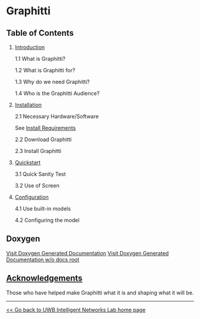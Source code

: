 # Graphitti

## Table of Contents

1. [Introduction](BGDocs/01_introduction.md)

   1.1 What is Graphitti?
   
   1.2 What is Graphitti for?
   
   1.3 Why do we need Graphitti?
   
   1.4 Who is the Graphitti Audience?

2. [Installation](BGDocs/02_installation.md)

   2.1 Necessary Hardware/Software
   
   See [Install Requirements](BGDocs/02a_installRequirements.md)
   
   2.2 Download Graphitti
   
   2.3 Install Graphitti

3. [Quickstart](BGDocs/03_quickstart.md)

   3.1 Quick Sanity Test
   
   3.2 Use of Screen

4. [Configuration](BGDocs/04_configuration.md)

   4.1 Use built-in models
   
   4.2 Configuring the model
   

   
## Doxygen 


[Visit Doxygen Generated Documentation](docs/Doxygen/html/index.html)
[Visit Doxygen Generated Documentation w/o docs root](Doxygen/html/index.html)

## [Acknowledgements](BGDocs/acknowledgements.md)
Those who have helped make Graphitti what it is and shaping what it will be.





---------
[<< Go back to UWB Intelligent Networks Lab home page](http://uwb-biocomputing.github.io/)